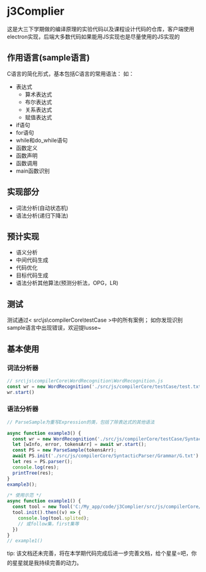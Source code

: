 # j3Complier
这是大三下学期做的编译原理的实验代码以及课程设计代码的仓库，客户端使用electron实现，后端大多数代码如果能用JS实现也是尽量使用的JS实现的
## 作用语言(sample语言)
C语言的简化形式，基本包括C语言的常用语法：
如：
- 表达式
  - 算术表达式
  - 布尔表达式
  - 关系表达式
  - 赋值表达式
- if语句
- for语句
- while和do_while语句
- 函数定义
- 函数声明
- 函数调用
- main函数识别
## 实现部分
- 词法分析(自动状态机)
- 语法分析(递归下降法)
## 预计实现
- 语义分析
- 中间代码生成
- 代码优化
- 目标代码生成
- 语法分析其他算法(预测分析法，OPG，LR)
## 测试
测试通过< src\js\compilerCore\testCase >中的所有案例；
如你发现识别sample语言中出现错误，欢迎提Iusse~
## 基本使用
### 词法分析器
```js
// src\js\compilerCore\WordRecognition\WordRecognition.js
const wr = new WordRecognition('./src/js/compilerCore/testCase/test.txt');
wr.start()
```
### 语法分析器
```js
// ParseSample为重写Expression的类，包括了除表达式的其他语法

async function example3() {
  const wr = new WordRecognition('./src/js/compilerCore/testCase/SyntacticParser/test12.txt');
  let [wInfo, error, tokensArr] = await wr.start();
  const PS = new ParseSample(tokensArr);
  await PS.init('./src/js/compilerCore/SyntacticParser/Grammar/G.txt')
  let res = PS.parser();
  console.log(res);
  printTree(res);
}
example3();
```
```js
/* 使用示范 */
async function example1() {
  const tool = new Tool('C:/My_app/code/j3Complier/src/js/compilerCore/SyntacticParser/Grammar/E.txt')
  tool.init().then((v) => {
    console.log(tool.splited);
    // 或follow集，first集等
  })
}
// example1()
```
tip: 该文档还未完善，将在本学期代码完成后进一步完善文档，给个星星⭐吧，你的星星就是我持续完善的动力。